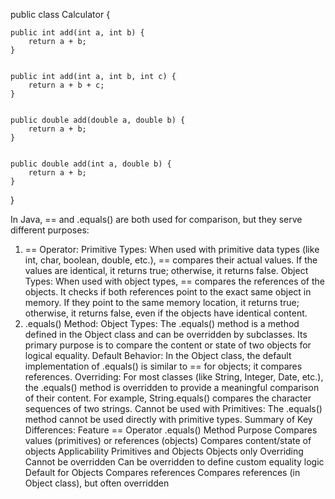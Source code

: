 public class Calculator {

    public int add(int a, int b) {
        return a + b;
    }

    
    public int add(int a, int b, int c) {
        return a + b + c;
    }

    
    public double add(double a, double b) {
        return a + b;
    }

    
    public double add(int a, double b) {
        return a + b;
    }
}


In Java, == and .equals() are both used for comparison, but they serve different purposes:
1. == Operator:
Primitive Types:
When used with primitive data types (like int, char, boolean, double, etc.), == compares their actual values. If the values are identical, it returns true; otherwise, it returns false.
Object Types:
When used with object types, == compares the references of the objects. It checks if both references point to the exact same object in memory. If they point to the same memory location, it returns true; otherwise, it returns false, even if the objects have identical content.
2. .equals() Method:
Object Types: The .equals() method is a method defined in the Object class and can be overridden by subclasses. Its primary purpose is to compare the content or state of two objects for logical equality.
Default Behavior: In the Object class, the default implementation of .equals() is similar to == for objects; it compares references.
Overriding: For most classes (like String, Integer, Date, etc.), the .equals() method is overridden to provide a meaningful comparison of their content. For example, String.equals() compares the character sequences of two strings.
Cannot be used with Primitives: The .equals() method cannot be used directly with primitive types. 
Summary of Key Differences:
Feature
== Operator
.equals() Method
Purpose
Compares values (primitives) or references (objects)
Compares content/state of objects
Applicability
Primitives and Objects
Objects only
Overriding
Cannot be overridden
Can be overridden to define custom equality logic
Default for Objects
Compares references
Compares references (in Object class), but often overridden
